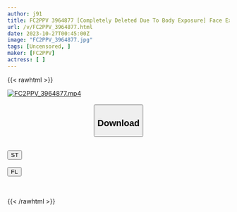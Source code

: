 ```yaml
---
author: j91
title: FC2PPV 3964877 [Completely Deleted Due To Body Exposure] Face Exposed! Limited To 300 Pieces! ! All Pure And Pure! ‘s Ponytail Is Finally 18 Years Old This Year! Moe Cute Teen’s Body Is Played With And Ejaculation Inside The Vagina Without Rubber
url: /v/FC2PPV_3964877.html
date: 2023-10-27T00:45:00Z
image: "FC2PPV_3964877.jpg"
tags: [Uncensored, ]
maker: [FC2PPV]
actress: [ ]
---
```



{{< rawhtml >}}

<div class="video" data-videoid="lkovxw4KM4u7YLL">
    <a href="javascript:;">
        <img src="https://my.j91.asia/v/FC2PPV_3964877.jpg" width="WIDTH" height="HEIGHT" alt="FC2PPV_3964877.mp4" loading="lazy">
    </a>
</div>

<script type="text/javascript" src="https://j91.asia/asset/on-demand-st.js"></script>

<br>
  <link rel="stylesheet" href="https://j91.asia/asset/bs5.css">
  
  <center>
  <button class="btn btn-primary" type="button" data-bs-toggle="collapse" data-bs-target=".multi-collapse" aria-expanded="false" aria-controls="multiCollapseExample1 multiCollapseExample2"><h2>Download</h2></button></center>
</p>
<div class="row">
  <div class="col">
    <div class="collapse multi-collapse" id="multiCollapseExample1">
      <div class="card card-body">
	      	      <br>
<div class="buttons">  
<a href="https://streamtape.to/v/lkovxw4KM4u7YLL"><button class="btn-hover color-3"><i class="fa fa-download"></i> ST</button></a></div>
    </div>
  </div>
</div>
  <div class="col">
    <div class="collapse multi-collapse" id="multiCollapseExample2">
      <div class="card card-body">
	      <br>
<div class="buttons">
    <a href="https://filelions.online/f/3077titj1amz"><button class="btn-hover color-9"><i class="fa fa-download"></i> FL</button></a></div>
<br><br>
      </div>
    </div>
  </div>
</div>

{{< /rawhtml >}}